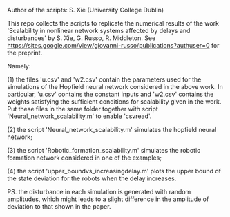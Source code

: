 Author of the scripts: S. Xie (University College Dublin)

This repo collects the scripts to replicate the numerical results of the work 'Scalability in nonlinear network systems affected by delays and disturbances' by S. Xie, G. Russo, R. Middleton. See https://sites.google.com/view/giovanni-russo/publications?authuser=0 for the preprint.

Namely:

(1) the files 'u.csv' and 'w2.csv' contain the parameters used for the simulations of the Hopfield neural network considered in the above work. In particular, 'u.csv' contains the constant inputs and 'w2.csv' contains the weights satisfying the sufficient conditions for scalability given in the work. Put these files in the same folder together with script 'Neural_network_scalability.m' to enable 'csvread'.  

(2) the script 'Neural_network_scalability.m' simulates the hopfield neural network;  

(3) the script 'Robotic_formation_scalability.m' simulates the robotic formation network considered in one of the examples;

(4) the script 'upper_boundvs_increasingdelay.m' plots the upper bound of the state deviation for the robots when the delay increases.  

PS. the disturbance in each simulation is generated with random amplitudes, which might leads to a slight difference in the amplitude of deviation to that shown in the paper.  
